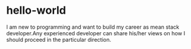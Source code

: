# hello-world
I am new to programming and want to build my career as mean stack developer.Any experienced developer can share his/her views on how I should proceed in the particular direction.
